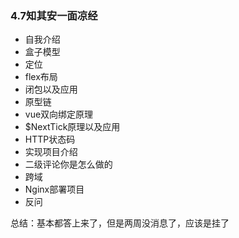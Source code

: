 ### 4.7知其安一面凉经

- 自我介绍
- 盒子模型
- 定位
- flex布局
- 闭包以及应用
- 原型链
- vue双向绑定原理
- $NextTick原理以及应用
- HTTP状态码
- 实现项目介绍
- 二级评论你是怎么做的
- 跨域
- Nginx部署项目
- 反问



总结：基本都答上来了，但是两周没消息了，应该是挂了
